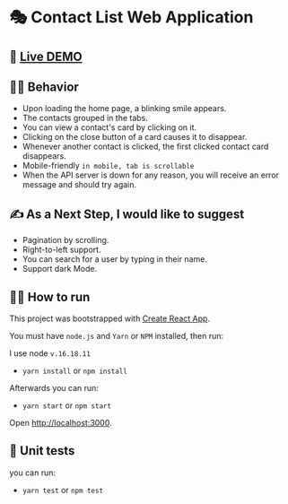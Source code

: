 <!-- @format -->

# :performing_arts: Contact List Web Application

## :rocket: [Live DEMO](https://silver-pie-abe8f1.netlify.app)

## 🕵️‍♀️ Behavior

- Upon loading the home page, a blinking smile appears.
- The contacts grouped in the tabs.
- You can view a contact's card by clicking on it.
- Clicking on the close button of a card causes it to disappear.
- Whenever another contact is clicked, the first clicked contact card disappears.
- Mobile-friendly `in mobile, tab is scrollable`
- When the API server is down for any reason, you will receive an error message and should try again.

## :writing_hand: As a Next Step, I would like to suggest

- Pagination by scrolling.
- Right-to-left support.
- You can search for a user by typing in their name.
- Support dark Mode.

## :man_technologist: How to run

This project was bootstrapped with [Create React App](https://silver-pie-abe8f1.netlify.app/).

You must have `node.js` and `Yarn` or `NPM` installed, then run:

I use node `v.16.18.11`

- `yarn install` or `npm install`

Afterwards you can run:

- `yarn start` or `npm start`

Open [http://localhost:3000](http://localhost:3000).

## :ninja: Unit tests

you can run:

- `yarn test` or `npm test`
